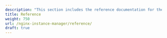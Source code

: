 ```yaml
---
description: "This section includes the reference documentation for the Instance Manager."
title: Reference
weight: 750
url: /nginx-instance-manager/reference/
draft: true
---
```

